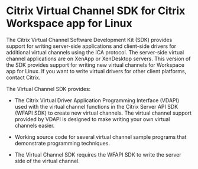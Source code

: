 # Citrix Virtual Channel SDK for Citrix Workspace app for Linux

The Citrix Virtual Channel Software Development Kit (SDK) provides
support for writing server-side applications and client-side drivers for
additional virtual channels using the ICA protocol. The server-side
virtual channel applications are on XenApp or XenDesktop servers. This
version of the SDK provides support for writing new virtual channels for
Workspace app for Linux. If you want to write virtual drivers for other
client platforms, contact Citrix.

The Virtual Channel SDK provides:

-  The Citrix Virtual Driver Application Programming Interface (VDAPI)
    used with the virtual channel functions in the Citrix Server API SDK
    (WFAPI SDK) to create new virtual channels. The virtual channel
    support provided by VDAPI is designed to make writing your own
    virtual channels easier.

-  Working source code for several virtual channel sample programs that
    demonstrate programming techniques.

-  The Virtual Channel SDK requires the WFAPI SDK to write the server
    side of the virtual channel.
